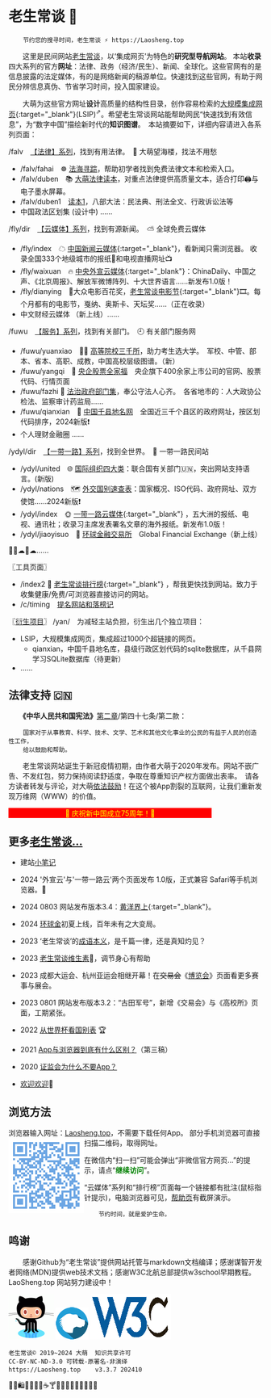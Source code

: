 老生常谈 🍻
========
<link rel="canonical" href="https://Laosheng.top" />

		节约您的搜寻时间，老生常谈 ⚡ https://Laosheng.top

　　这里是民间网站[老生常谈](https://Laosheng.top)，以‘集成网页’为特色的**研究型导航网站**。 本站**收录**四大系列的官方**网址**：法律、政务（经济/民生）、新闻、全球化。这些官网有的是信息披露的法定媒体，有的是网络新闻的稿源单位。快速找到这些官网，有助于网民分辨信息真伪、节省学习时间，投入国家建设。

　　大萌为这些官方网址**设计**高质量的结构性目录，创作容易检索的[大规模集成网页](https://cn.bing.com/search?q=大规模集成网页){:target="_blank"}(LSIP)<sup>⇗</sup>。希望老生常谈网站能帮助网民“快速找到有效信息”，为“数字中国”描绘新时代的**知识图谱**。　本站摘要如下，详细内容请进入各系列页面：

/falv ⠀[【法律】系列](falv)，找到有用法律。　🗼 大萌望海楼，找法不用愁

  + /falv/fahai　☸️ [法海寻踪](falv/fahai)，帮助初学者找到免费法律文本和检索入口。
  + /falv/duben　📚 [大萌法律读本](falv/duben)，对重点法律提供高质量文本，适合打印🖨与电子墨水屏幕。
  + /falv/duben1　[读本1](falv/duben1)，八部大法：民法典、刑法全文、行政诉讼法等
  + 中国政法区划集 (设计中) ……

/fly/dir ⠀[【云媒体】系列](fly/dir)，找到有源新闻。　⛅ 全球免费云媒体

  + /fly/index　☁ [中国新闻云媒体](fly){:target="_blank"}，看新闻只需浏览器。  收录全国333个地级城市的报纸📰和电视直播网址📺
  + /fly/waixuan　🔥 [中央外宣云媒体](fly/waixuan ){:target="_blank"}：ChinaDaily、中国之声、《北京周报》、解放军微博阵列、十大世界语言……新发布1.0版！
  + /fly/dianying　💐大众电影百花奖，[老生常谈电影节](fly/dianying){:target="_blank"}🎞️。每个月都有的电影节，戛纳、奥斯卡、天坛奖……（正在收录）
  + 中文财经云媒体 （新上线）……

/fuwu ⠀[【服务】系列](fuwu)，找到有关部门。　🕘 有关部门服务网

  + /fuwu/yuanxiao　👨‍🎓 [高等院校三千所](fuwu/yuanxiao)，助力考生选大学。　军校、中管、部本、省本、高职、成教，中国高校层级图谱。（新）
  + /fuwu/yangqi　🧧 [央企股票全家福](fuwu/yangqi)　央企旗下400余家上市公司的官网、股票代码、行情页面
  + /fuwu/fazhi 🏢 <a href="fuwu/fazhi" target="fazhiye" title="省地级法治部门">法治政府部门集</a>，奉公守法人心齐。　各省地市的：人大政协公检法、监察审计药监局……
  + /fuwu/qianxian　📑 [中国千县地名网](fuwu/qianxian)　全国近三千个县区的政府网址，按区划代码排序，2024新版❗
  + 个人理财金融圈 ……

/ydyl/dir ⠀[【一带一路】系列](ydyl/dir)，找到全世界。　💃 一带一路民间站

  + /ydyl/united　🌐 [国际组织四大类](ydyl/united )：联合国有关部门🇺🇳，突出网站支持语言。(新版)
  + /ydyl/nations　🗺 [外交国别速查表](ydyl/nations)：国家概况、ISO代码、政府网址、双方使馆……2024新版❗
  + /ydyl/index　🌞 [一带一路云媒体](ydyl){:target="_blank"} ，五大洲的报纸、电视、通讯社；收录习主席发表署名文章的海外报纸。新发布1.0版！
  + /ydyl/jiaoyisuo　💱 [环球金融交易所](ydyl/jiaoyisuo)　Global Financial Exchange（新上线）

   🚄🚃☁🚃☁……


〖工具页面〗
  + /index2 🚩 [老生常谈排行榜](index2.html "大浪淘沙，精选网站"){:target="_blank"} ，帮我更快找到网站。致力于收集健康/免费/可浏览器直接访问的网站。
  + /c/timing ⠀[提名网站和落榜记](c/timing)

〖[衍生项目](yan)〗 /yan/　为减轻主站负担，衍生出几个独立项目：
  + LSIP，大规模集成网页，集成超过1000个超链接的网页。
    + qianxian，中国千县地名库，县级行政区划代码的sqlite数据库，从千县网学习SQLite数据库（待更新）
  + ……


法律支持 🇨🇳
--------

　　**《中华人民共和国宪法》**[第二章](https://laosheng.top/falv/2018-xianfa.txt#第二章公民的基本权利和义务)/第四十七条/第二款：

		国家对于从事教育、科学、技术、文学、艺术和其他文化事业的公民的有益于人民的创造性工作，
		给以鼓励和帮助。

　　老生常谈网站诞生于新冠疫情初期，由作者大萌于2020年发布。网站不嵌广告、不发红包，努力保持阅读舒适度，争取在尊重知识产权方面做出表率。　请各方读者转发与评论，对大萌[依法鼓励](https://Laosheng.top/c/author "联系作者")！在这个被App割裂的互联网，让我们重新发现万维网（WWW）的价值。

<p align="center" style="width:80%; background-color:red; color:yellow;">💐 庆祝新中国成立75周年！💐</p>


更多[老生常谈…](c/)
-------------

+ 建站[小笔记](broad/blog.txt "建站心得")
+ 2024 '外宣云'与'一带一路云'两个页面发布 1.0版，正式兼容 Safari等手机浏览器。📱
+ 2024 0803 网站发布版本3.4：[黄洋界上](https://github.com/DiamonWoo/Laosheng.top/releases/tag/v3.4){:target="_blank"}。
+ 2024 [环球金](ydyl/jiaoyisuo)初夏上线，百年未有之大变局。

+ 2023 ‘老生常谈’的[成语本义](c/chengyu)，是千篇一律，还是真知灼见？
+ 2023 [老生常谈维生素](c/vall)🥗，调节身心有帮助
+ 2023 成都大运会、杭州亚运会相继开幕！在<del>交易会</del>《[博览会](fuwu/bolan)》页面看更多赛事与展会。
+ 2023 0801 网站发布版本3.2：“古田军号”，新增《交易会》与《高校所》页面，工期紧张。

+ 2022 [从世界杯看国别表](broad/2022/worldcup) 🏆
+ 2021 [App与浏览器到底有什么区别？](c/app-browser-diff.txt)（第三稿）
+ 2020 [证监会为什么不要App？](c/8-证券信息披露的法定媒体.txt)
+ [欢迎欢迎](c/speech "初心与历程")🙂


浏览方法
--------

浏览器输入网址：[Laosheng.top](https://laosheng.top '老生常谈')，不需要下载任何App。<img src="./indexQR-Blue.png" align="left"> 部分手机浏览器可直接扫描二维码，取得网址。 

在微信内“扫一扫”可能会弹出“非微信官方网页…”的提示，请点“<font color="green"><b>继续访问</b></font>”。

“云媒体”系列和“排行榜”页面每一个链接都有批注(鼠标指针提示)，电脑浏览器可见，[帮助页](c/helpweb "老生常谈站点的浏览帮助")有截屏演示。


		节约时间，就是爱护生命。


鸣谢
------

　　感谢Github为“老生常谈”提供网站托管与markdown文档编译；感谢谋智开发者网络(MDN)提供web技术文档；感谢W3C北航总部提供w3school早期教程。 LaoSheng.top 网站努力建设中！  

![感谢Github支持本站](yan/thanks4github.png)<!-- http://loucypher.github.io/images/octocat.png -->
![谋智开发者网络](yan/thanks4MDN.png)
![W3C北航总部](yan/thanks4W3C.png)

	老生常谈© 2019~2024 大萌  知识共享许可
	CC-BY-NC-ND-3.0	可转载-原署名-非演绎
	https://Laosheng.top	v3.3.7 202410

🎁🎅🛍💎🎀🥳💐☕🍸🍹🍺🍻🥂🍷🥃🍵🍇🍉
